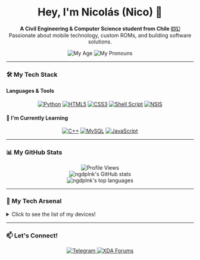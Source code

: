 <div align="center">
  </div>

<div align="center">
  <h1>Hey, I'm Nicolás (Nico) 👋</h1>
  
  <p>
    <b>A Civil Engineering & Computer Science student from Chile 🇨🇱</b><br/>
    Passionate about mobile technology, custom ROMs, and building software solutions.
  </p>

  <img src="https://img.shields.io/badge/Age-20.701-blue?style=for-the-badge" alt="My Age">
  <img src="https://img.shields.io/badge/Pronouns-he/him-blue?style=for-the-badge" alt="My Pronouns">

</div>

---

### 🛠️ My Tech Stack

#### Languages & Tools
<p align="center">
  <a href="#"><img alt="Python" src="https://img.shields.io/badge/Python-3776AB?style=for-the-badge&logo=python&logoColor=white"></a>
  <a href="#"><img alt="HTML5" src="https://img.shields.io/badge/HTML5-E34F26?style=for-the-badge&logo=html5&logoColor=white"></a>
  <a href="#"><img alt="CSS3" src="https://img.shields.io/badge/CSS3-1572B6?style=for-the-badge&logo=css3&logoColor=white"></a>
  <a href="#"><img alt="Shell Script" src="https://img.shields.io/badge/Shell_Script-121011?style=for-the-badge&logo=gnu-bash&logoColor=white"></a>
  <a href="#"><img alt="NSIS" src="https://img.shields.io/badge/NSIS-lightgrey?style=for-the-badge"></a>
</p>

#### 🌱 I'm Currently Learning
<p align="center">
  <a href="#"><img alt="C++" src="https://img.shields.io/badge/C%2B%2B-00599C?style=for-the-badge&logo=c%2B%2B&logoColor=white"></a>
  <a href="#"><img alt="MySQL" src="https://img.shields.io/badge/MySQL-4479A1?style=for-the-badge&logo=mysql&logoColor=white"></a>
  <a href="#"><img alt="JavaScript" src="https://img.shields.io/badge/JavaScript-F7DF1E?style=for-the-badge&logo=javascript&logoColor=black"></a>
</p>

---

### 📊 My GitHub Stats

<div align="center">
  <img src="https://komarev.com/ghpvc/?username=ngdplnk&style=flat-square&color=blue" alt="Profile Views"/>
  <br/>
  
  <img src="https://github-readme-stats.vercel.app/api?username=ngdplnk&show_icons=true&theme=tokyonight&hide_border=true&count_private=true" alt="ngdplnk's GitHub stats" />
  <br/>
  <img src="https://github-readme-stats.vercel.app/api/top-langs/?username=ngdplnk&show_icons=true&theme=tokyonight&hide_border=true&layout=compact" alt="ngdplnk's top languages" />
</div>

---

### 📱 My Tech Arsenal

<details>
  <summary>Click to see the list of my devices!</summary>
  
  - 📱 **Main Phone:** Xiaomi 14T (`degas`)
    - *SoC:* MediaTek Dimensity 8300 Ultra
    - *RAM/Storage:* 12GB / 512GB
    - *OS:* Rooted Taiwanese HyperOS 2.0 (Android 15)
  
  - 💻 **Laptop:** Aspire A114-32
    - *CPU:* Intel Pentium Silver N5000
    - *RAM/Storage:* 4GB DDR4 / 120GB eMMC
    - *OS:* Arch Linux (GNOME 49 on Wayland)
  
  - 🖥️ **Desktop:** Custom Build
    - *Mobo/CPU:* ASUSTeK TUF B360M-E / Intel i5-8400
    - *RAM/Storage:* 16GB DDR4 / 512GB M.2 + 240GB SSD + 1TB HDD
    - *OS:* Windows 11 25H2

  - 📱 **Secondary/Project Devices:**
    - **Samsung Galaxy A73 5G** (`a73xq`): Snapdragon 778G, running a private Project NERV build (Android 15). *[Serving as my GF's temporal main phone]*
    - **Samsung Galaxy J7 Pro** (`j7y17lte`): Exynos 7870, running Stock OneUI 1 (Android 9). *[Running a file server - Dead Screen]*

</details>

---

### 📫 Let's Connect!

<p align="center">
  <a href="https://t.me/ngdplnk">
    <img src="https://img.shields.io/badge/Telegram-26A5E4?style=for-the-badge&logo=telegram&logoColor=white" alt="Telegram">
  </a>
  <a href="https://xdaforums.com/m/ngdpl-nk.12569749/">
    <img src="https://img.shields.io/badge/XDA_Forums-F59812?style=for-the-badge&logo=xda-developers&logoColor=white" alt="XDA Forums">
  </a>
</p>
